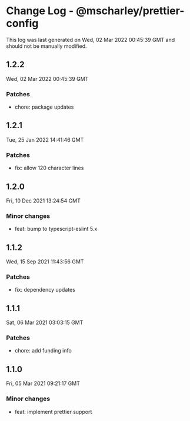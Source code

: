 # Change Log - @mscharley/prettier-config

This log was last generated on Wed, 02 Mar 2022 00:45:39 GMT and should not be manually modified.

## 1.2.2
Wed, 02 Mar 2022 00:45:39 GMT

### Patches

- chore: package updates

## 1.2.1
Tue, 25 Jan 2022 14:41:46 GMT

### Patches

- fix: allow 120 character lines

## 1.2.0
Fri, 10 Dec 2021 13:24:54 GMT

### Minor changes

- feat: bump to typescript-eslint 5.x

## 1.1.2
Wed, 15 Sep 2021 11:43:56 GMT

### Patches

- fix: dependency updates

## 1.1.1
Sat, 06 Mar 2021 03:03:15 GMT

### Patches

- chore: add funding info

## 1.1.0
Fri, 05 Mar 2021 09:21:17 GMT

### Minor changes

- feat: implement prettier support


